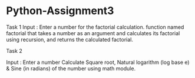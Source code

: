 # Python-Assignment3

Task 1
Input : Enter a number for the factorial calculation.
function named factorial that takes a number as an argument and calculates its factorial using recursion, and returns the calculated factorial.

Task 2

Input : Enter a number
Calculate Square root, Natural logarithm (log base e) & Sine (in radians) of the number using math module.
